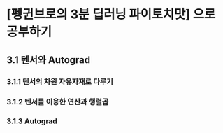 # [펭귄브로의 3분 딥러닝 파이토치맛] 으로 공부하기

## 3.1 텐서와 Autograd

### 3.1.1 텐서의 차원 자유자재로 다루기
### 3.1.2 텐서를 이용한 연산과 행렬곱
### 3.1.3 Autograd
